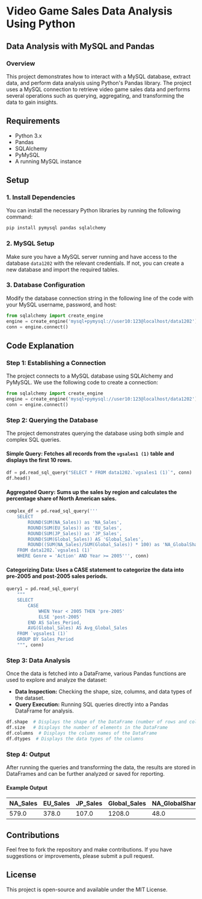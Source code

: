 # Video Game Sales Data Analysis Using Python

## Data Analysis with MySQL and Pandas

### Overview

This project demonstrates how to interact with a MySQL database, extract data, and perform data analysis using Python's Pandas library. The project uses a MySQL connection to retrieve video game sales data and performs several operations such as querying, aggregating, and transforming the data to gain insights.

## Requirements

- Python 3.x
- Pandas
- SQLAlchemy
- PyMySQL
- A running MySQL instance

## Setup

### 1. Install Dependencies

You can install the necessary Python libraries by running the following command:

```bash
pip install pymysql pandas sqlalchemy
```

### 2. MySQL Setup

Make sure you have a MySQL server running and have access to the database `data1202` with the relevant credentials. If not, you can create a new database and import the required tables.

### 3. Database Configuration

Modify the database connection string in the following line of the code with your MySQL username, password, and host:

```python
from sqlalchemy import create_engine
engine = create_engine('mysql+pymysql://user10:123@localhost/data1202')
conn = engine.connect()
```

## Code Explanation

### Step 1: Establishing a Connection

The project connects to a MySQL database using SQLAlchemy and PyMySQL. We use the following code to create a connection:

```python
from sqlalchemy import create_engine
engine = create_engine('mysql+pymysql://user10:123@localhost/data1202')
conn = engine.connect()
```

### Step 2: Querying the Database

The project demonstrates querying the database using both simple and complex SQL queries.

#### Simple Query: Fetches all records from the `vgsales1 (1)` table and displays the first 10 rows.

```python
df = pd.read_sql_query("SELECT * FROM data1202.`vgsales1 (1)`", conn)
df.head()
```

#### Aggregated Query: Sums up the sales by region and calculates the percentage share of North American sales.

```python
complex_df = pd.read_sql_query('''
    SELECT
        ROUND(SUM(NA_Sales)) as 'NA_Sales',
        ROUND(SUM(EU_Sales)) as 'EU_Sales',
        ROUND(SUM(JP_Sales)) as 'JP_Sales',
        ROUND(SUM(Global_Sales)) AS 'Global_Sales',
        ROUND((SUM(NA_Sales)/SUM(Global_Sales)) * 100) as 'NA_GlobalShare'
    FROM data1202.`vgsales1 (1)`
    WHERE Genre = 'Action' AND Year >= 2005''', conn)
```

#### Categorizing Data: Uses a CASE statement to categorize the data into pre-2005 and post-2005 sales periods.

```python
query1 = pd.read_sql_query(
    """
    SELECT
        CASE
            WHEN Year < 2005 THEN 'pre-2005'
            ELSE 'post-2005'
        END AS Sales_Period,
        AVG(Global_Sales) AS Avg_Global_Sales
    FROM `vgsales1 (1)`
    GROUP BY Sales_Period
    """, conn)
```

### Step 3: Data Analysis

Once the data is fetched into a DataFrame, various Pandas functions are used to explore and analyze the dataset:

- **Data Inspection:** Checking the shape, size, columns, and data types of the dataset.
- **Query Execution:** Running SQL queries directly into a Pandas DataFrame for analysis.

```python
df.shape  # Displays the shape of the DataFrame (number of rows and columns)
df.size   # Displays the number of elements in the DataFrame
df.columns  # Displays the column names of the DataFrame
df.dtypes  # Displays the data types of the columns
```

### Step 4: Output

After running the queries and transforming the data, the results are stored in DataFrames and can be further analyzed or saved for reporting.

#### Example Output

| NA_Sales | EU_Sales | JP_Sales | Global_Sales | NA_GlobalShare |
|----------|---------|---------|--------------|---------------|
| 579.0    | 378.0   | 107.0   | 1208.0       | 48.0          |

## Contributions

Feel free to fork the repository and make contributions. If you have suggestions or improvements, please submit a pull request.

## License

This project is open-source and available under the MIT License.


